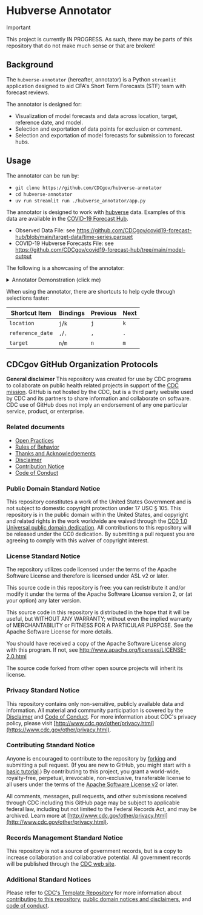 # Hubverse Annotator

> [!IMPORTANT]
> This project is currently IN PROGRESS. As such, there may be parts of this repository that do not make much sense or that are broken!

## Background

The `hubverse-annotator` (hereafter, annotator) is a Python `streamlit` application designed to aid CFA's Short Term Forecasts (STF) team with forecast reviews.

The annotator is designed for:

* Visualization of model forecasts and data across location, target, reference date, and model.
* Selection and exportation of data points for exclusion or comment.
* Selection and exportation of model forecasts for submission to forecast hubs.

## Usage

The annotator can be run by:

* `git clone https://github.com/CDCgov/hubverse-annotator`
* `cd hubverse-annotator`
* `uv run streamlit run ./hubverse_annotator/app.py`

The annotator is designed to work with [hubverse](https://hubverse.io/) data. Examples of this data are available in the [COVID-19 Forecast Hub](https://github.com/CDCgov/covid19-forecast-hub/).

* Observed Data File: see <https://github.com/CDCgov/covid19-forecast-hub/blob/main/target-data/time-series.parquet>
* COVID-19 Hubverse Forecasts File: see <https://github.com/CDCgov/covid19-forecast-hub/tree/main/model-output>

The following is a showcasing of the annotator:

<details markdown=1>

<summary> Annotator Demonstration (click me) </summary>



https://github.com/user-attachments/assets/c94bb22f-2e44-4c09-a7b6-d93916ad1471


</details>

When using the annotator, there are shortcuts to help cycle through selections faster:

| Shortcut Item | Bindings | Previous | Next |
| --- | --- | --- | --- |
| `location` | `j`/`k` | `j` | `k` |
| `reference_date` | `,`/`.` | `,` | `.` |
| `target` | `n`/`m` | `n` | `m` |

## CDCgov GitHub Organization Protocols

**General disclaimer** This repository was created for use by CDC programs to collaborate on public health related projects in support of the [CDC mission](https://www.cdc.gov/about/cdc/#cdc_about_cio_mission-our-mission).  GitHub is not hosted by the CDC, but is a third party website used by CDC and its partners to share information and collaborate on software. CDC use of GitHub does not imply an endorsement of any one particular service, product, or enterprise.

### Related documents

* [Open Practices](./cdc_protocols/open_practices.md)
* [Rules of Behavior](./cdc_protocols/rules_of_behavior.md)
* [Thanks and Acknowledgements](./cdc_protocols/thanks.md)
* [Disclaimer](DISCLAIMER.md)
* [Contribution Notice](CONTRIBUTING.md)
* [Code of Conduct](./cdc_protocols/code-of-conduct.md)

### Public Domain Standard Notice

This repository constitutes a work of the United States Government and is not subject to domestic copyright protection under 17 USC § 105. This repository is in the public domain within the United States, and copyright and related rights in the work worldwide are waived through the [CC0 1.0 Universal public domain dedication](https://creativecommons.org/publicdomain/zero/1.0/). All contributions to this repository will be released under the CC0 dedication. By submitting a pull request you are agreeing to comply with this waiver of copyright interest.

### License Standard Notice

The repository utilizes code licensed under the terms of the Apache Software License and therefore is licensed under ASL v2 or later.

This source code in this repository is free: you can redistribute it and/or modify it under the terms of the Apache Software License version 2, or (at your option) any later version.

This source code in this repository is distributed in the hope that it will be useful, but WITHOUT ANY WARRANTY; without even the implied warranty of MERCHANTABILITY or FITNESS FOR A PARTICULAR PURPOSE. See the Apache Software License for more details.

You should have received a copy of the Apache Software License along with this program. If not, see http://www.apache.org/licenses/LICENSE-2.0.html

The source code forked from other open source projects will inherit its license.

### Privacy Standard Notice

This repository contains only non-sensitive, publicly available data and information. All material and community participation is covered by the [Disclaimer](DISCLAIMER.md) and [Code of Conduct](code-of-conduct.md). For more information about CDC's privacy policy, please visit [http://www.cdc.gov/other/privacy.html](https://www.cdc.gov/other/privacy.html).

### Contributing Standard Notice

Anyone is encouraged to contribute to the repository by [forking](https://help.github.com/articles/fork-a-repo) and submitting a pull request. (If you are new to GitHub, you might start with a [basic tutorial](https://help.github.com/articles/set-up-git).) By contributing to this project, you grant a world-wide, royalty-free, perpetual, irrevocable, non-exclusive, transferable license to all users under the terms of the [Apache Software License v2](http://www.apache.org/licenses/LICENSE-2.0.html) or later.

All comments, messages, pull requests, and other submissions received through CDC including this GitHub page may be subject to applicable federal law, including but not limited to the Federal Records Act, and may be archived. Learn more at [http://www.cdc.gov/other/privacy.html](http://www.cdc.gov/other/privacy.html).

### Records Management Standard Notice

This repository is not a source of government records, but is a copy to increase collaboration and collaborative potential. All government records will be published through the [CDC web site](http://www.cdc.gov).

### Additional Standard Notices

Please refer to [CDC's Template Repository](https://github.com/CDCgov/template) for more information about [contributing to this repository](https://github.com/CDCgov/template/blob/main/CONTRIBUTING.md), [public domain notices and disclaimers](https://github.com/CDCgov/template/blob/main/DISCLAIMER.md), and [code of conduct](https://github.com/CDCgov/template/blob/main/code-of-conduct.md).
